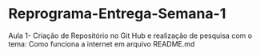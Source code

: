 # Reprograma-Entrega-Semana-1
Aula 1- Criação de Repositório no Git Hub e realização de pesquisa com o tema: Como funciona a internet em arquivo README.md
